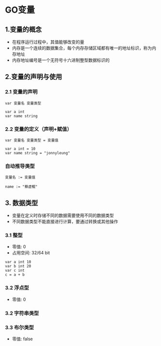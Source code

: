 # GO变量

## 1.变量的概念
+ 在程序运行过程中，其值能够改变的量
+ 内存是一个连续的数据集合，每个内存存储区域都有唯一的地址标识，称为内存地址
+ 内存地址编号是一个无符号十六进制整型数据标识的

## 2.变量的声明与使用

### 2.1 变量的声明
```var 变量名 变量类型```

```
var a int
var name string
```

### 2.2 变量的定义（声明+赋值）
``` var 变量名 变量类型 = 变量值 ```
```
var a int = 10
var name string = "jonnyleung"
```

### 自动推导类型
```变量名 := 变量值```
```
name := "蔡虚鲲"
```

## 3. 数据类型

+ 变量在定义时存储不同的数据需要使用不同的数据类型
+ 不同数据类型不能直接进行计算，要通过转换或其他操作

### 3.1 整型
+ 零值: 0
+ 占用空间: 32/64 bit

```
var a int 10
var b int 20
var c int
c = a + b
```
### 3.2 浮点型
+ 零值: 0

### 3.2 字符串类型


### 3.3 布尔类型
+ 零值: false